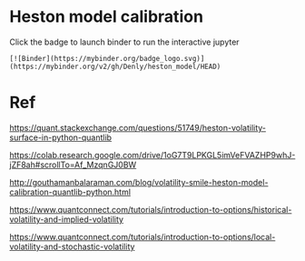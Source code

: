 # Heston model calibration



Click the badge to launch binder to run the interactive jupyter 

```
[![Binder](https://mybinder.org/badge_logo.svg)](https://mybinder.org/v2/gh/Denly/heston_model/HEAD)
```

# Ref

https://quant.stackexchange.com/questions/51749/heston-volatility-surface-in-python-quantlib

https://colab.research.google.com/drive/1oG7T9LPKGL5imVeFVAZHP9whJ-jZF8ah#scrollTo=Af_MzqnGJ0BW

http://gouthamanbalaraman.com/blog/volatility-smile-heston-model-calibration-quantlib-python.html

https://www.quantconnect.com/tutorials/introduction-to-options/historical-volatility-and-implied-volatility

https://www.quantconnect.com/tutorials/introduction-to-options/local-volatility-and-stochastic-volatility

